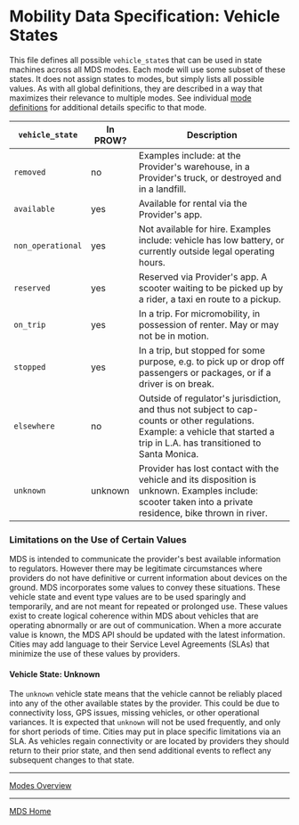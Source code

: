 # Mobility Data Specification: **Vehicle States**

This file defines all possible `vehicle_state`s that can be used in state machines across all MDS modes. Each mode will use some subset of these states.  It does not assign states to modes, but simply lists all possible values. As with all global definitions, they are described in a way that maximizes their relevance to multiple modes. See individual [mode definitions](/modes#list-of-supported-modes) for additional details specific to that mode.

| `vehicle_state`   | In PROW? | Description |
| ----------------- | -------- | ----------- |
| `removed`         | no       | Examples include: at the Provider's warehouse, in a Provider's truck, or destroyed and in a landfill. |
| `available`       | yes      | Available for rental via the Provider's app. |
| `non_operational` | yes      | Not available for hire.  Examples include: vehicle has low battery, or currently outside legal operating hours. |
| `reserved`        | yes      | Reserved via Provider's app.  A scooter waiting to be picked up by a rider, a taxi en route to a pickup. |
| `on_trip`         | yes      | In a trip.  For micromobility, in possession of renter.  May or may not be in motion. |
| `stopped`         | yes      | In a trip, but stopped for some purpose, e.g. to pick up or drop off passengers or packages, or if a driver is on break. |
| `elsewhere`       | no       | Outside of regulator's jurisdiction, and thus not subject to cap-counts or other regulations. Example: a vehicle that started a trip in L.A. has transitioned to Santa Monica.  |
| `unknown`         | unknown  | Provider has lost contact with the vehicle and its disposition is unknown.  Examples include: scooter taken into a private residence, bike thrown in river. |

### Limitations on the Use of Certain Values

MDS is intended to communicate the provider's best available information to regulators. However there may be legitimate circumstances where providers do not have definitive or current information about devices on the ground. MDS incorporates some values to convey these situations.  These vehicle state and event type values are to be used sparingly and temporarily, and are not meant for repeated or prolonged use. These values exist to create logical coherence within MDS about vehicles that are operating abnormally or are out of communication. When a more accurate value is known, the MDS API should be updated with the latest information. Cities may add language to their Service Level Agreements (SLAs) that minimize the use of these values by providers. 

#### Vehicle State: Unknown

The `unknown` vehicle state means that the vehicle cannot be reliably placed into any of the other available states by the provider. This could be due to connectivity loss, GPS issues, missing vehicles, or other operational variances. It is expected that `unknown` will not be used frequently, and only for short periods of time. Cities may put in place specific limitations via an SLA. As vehicles regain connectivity or are located by providers they should return to their prior state, and then send additional events to reflect any subsequent changes to that state.

---

[Modes Overview][modes]

---

[MDS Home][home]

[home]: /README.md
[modes]: /modes/README.md
